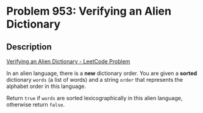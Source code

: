 # Problem 953: Verifying an Alien Dictionary

## Description

[Verifying an Alien Dictionary - LeetCode Problem](https://leetcode.com/problems/verifying-an-alien-dictionary/description/)

In an alien language, there is a **new** dictionary order. You are given a **sorted** dictionary `words` (a list of words) and a string `order` that represents the alphabet order in this language.

Return `true` if `words` are sorted lexicographically in this alien language, otherwise return `false`.
